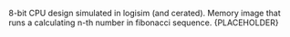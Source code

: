 8-bit CPU design simulated in logisim (and cerated). Memory image that runs a calculating n-th number in fibonacci sequence. {PLACEHOLDER}
